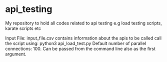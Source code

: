 # api_testing
My repository to hold all codes related to api testing e.g load testing scripts, karate scripts etc

Input File: input_file.csv contains information about the apis to be called
call the script using: python3 api_load_test.py 
Default number of parallel connections: 100. Can be passed from the command line also as the first argument.
